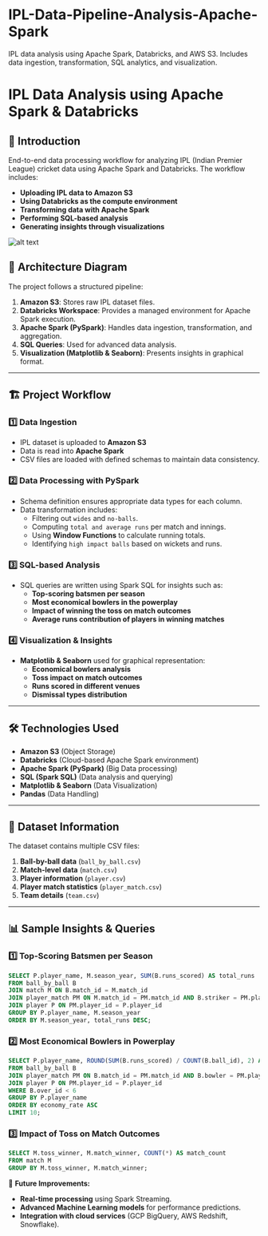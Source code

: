 # IPL-Data-Pipeline-Analysis-Apache-Spark
IPL data analysis using Apache Spark, Databricks, and AWS S3. Includes data ingestion, transformation, SQL analytics, and visualization.


# IPL Data Analysis using Apache Spark & Databricks

## 📌 Introduction

End-to-end data processing workflow for analyzing IPL (Indian Premier League) cricket data using Apache Spark and Databricks. The workflow includes:

- **Uploading IPL data to Amazon S3**
- **Using Databricks as the compute environment**
- **Transforming data with Apache Spark**
- **Performing SQL-based analysis**
- **Generating insights through visualizations**

![alt text](https://github.com/sahilbishnoi26/IPL-Data-Pipeline-Analysis-Apache-Spark/blob/main/img1.png)

## 📁 Architecture Diagram

The project follows a structured pipeline:

1. **Amazon S3**: Stores raw IPL dataset files.
2. **Databricks Workspace**: Provides a managed environment for Apache Spark execution.
3. **Apache Spark (PySpark)**: Handles data ingestion, transformation, and aggregation.
4. **SQL Queries**: Used for advanced data analysis.
5. **Visualization (Matplotlib & Seaborn)**: Presents insights in graphical format.

---

## 🏗 Project Workflow

### 1️⃣ **Data Ingestion**

- IPL dataset is uploaded to **Amazon S3**
- Data is read into **Apache Spark**
- CSV files are loaded with defined schemas to maintain data consistency.

### 2️⃣ **Data Processing with PySpark**

- Schema definition ensures appropriate data types for each column.
- Data transformation includes:
  - Filtering out `wides` and `no-balls`.
  - Computing `total and average runs` per match and innings.
  - Using **Window Functions** to calculate running totals.
  - Identifying `high impact balls` based on wickets and runs.

### 3️⃣ **SQL-based Analysis**

- SQL queries are written using Spark SQL for insights such as:
  - **Top-scoring batsmen per season**
  - **Most economical bowlers in the powerplay**
  - **Impact of winning the toss on match outcomes**
  - **Average runs contribution of players in winning matches**

### 4️⃣ **Visualization & Insights**

- **Matplotlib & Seaborn** used for graphical representation:
  - **Economical bowlers analysis**
  - **Toss impact on match outcomes**
  - **Runs scored in different venues**
  - **Dismissal types distribution**

---

## 🛠️ Technologies Used

- **Amazon S3** (Object Storage)
- **Databricks** (Cloud-based Apache Spark environment)
- **Apache Spark (PySpark)** (Big Data processing)
- **SQL (Spark SQL)** (Data analysis and querying)
- **Matplotlib & Seaborn** (Data Visualization)
- **Pandas** (Data Handling)

---

## 📂 Dataset Information

The dataset contains multiple CSV files:

1. **Ball-by-ball data** (`ball_by_ball.csv`)
2. **Match-level data** (`match.csv`)
3. **Player information** (`player.csv`)
4. **Player match statistics** (`player_match.csv`)
5. **Team details** (`team.csv`)

---

## 📊 Sample Insights & Queries

### 1️⃣ **Top-Scoring Batsmen per Season**

```sql
SELECT P.player_name, M.season_year, SUM(B.runs_scored) AS total_runs
FROM ball_by_ball B
JOIN match M ON B.match_id = M.match_id
JOIN player_match PM ON M.match_id = PM.match_id AND B.striker = PM.player_id
JOIN player P ON PM.player_id = P.player_id
GROUP BY P.player_name, M.season_year
ORDER BY M.season_year, total_runs DESC;
```

### 2️⃣ **Most Economical Bowlers in Powerplay**

```sql
SELECT P.player_name, ROUND(SUM(B.runs_scored) / COUNT(B.ball_id), 2) AS economy_rate
FROM ball_by_ball B
JOIN player_match PM ON B.match_id = PM.match_id AND B.bowler = PM.player_id
JOIN player P ON PM.player_id = P.player_id
WHERE B.over_id < 6
GROUP BY P.player_name
ORDER BY economy_rate ASC
LIMIT 10;
```

### 3️⃣ **Impact of Toss on Match Outcomes**

```sql
SELECT M.toss_winner, M.match_winner, COUNT(*) AS match_count
FROM match M
GROUP BY M.toss_winner, M.match_winner;
```

📌 **Future Improvements:**

- **Real-time processing** using Spark Streaming.
- **Advanced Machine Learning models** for performance predictions.
- **Integration with cloud services** (GCP BigQuery, AWS Redshift, Snowflake).

